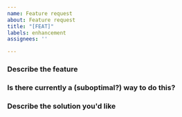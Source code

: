```yaml
---
name: Feature request
about: Feature request
title: "[FEAT]"
labels: enhancement
assignees: ''

---
```


### Describe the feature


### Is there currently a (suboptimal?) way to do this?


### Describe the solution you'd like

